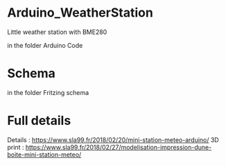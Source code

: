 # Arduino_WeatherStation
Little weather station with BME280

in the folder Arduino Code

# Schema
in the folder Fritzing schema

# Full details
Details 	: https://www.sla99.fr/2018/02/20/mini-station-meteo-arduino/
3D print 	: https://www.sla99.fr/2018/02/27/modelisation-impression-dune-boite-mini-station-meteo/